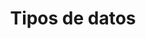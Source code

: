 ---
title: Tipos de datos
description: Cubriremos los tipos de datos básicos y compuestos del lenguaje Python
---